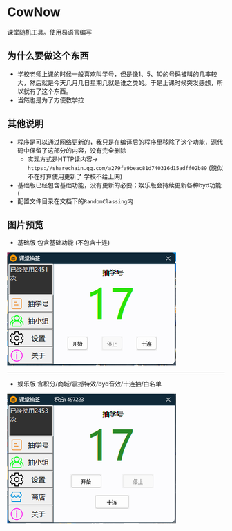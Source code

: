 # CowNow
课堂随机工具。使用易语言编写

## 为什么要做这个东西
* 学校老师上课的时候一般喜欢叫学号，但是像1、5、10的号码被叫的几率较大，然后就是今天几月几日星期几就是谁之类的。于是上课时候突发感想，所以就有了这个东西。
* 当然也是为了方便教学拉

## 其他说明
* 程序是可以通过网络更新的，我只是在编译后的程序里移除了这个功能，源代码中保留了这部分的内容，没有完全删除
  * 实现方式是HTTP读内容-> `https://sharechain.qq.com/a279fa9beac81d740316d15adff02b89` (貌似不在打算使用更新了 学校不给上网)
* 基础版已经包含基础功能，没有更新的必要；娱乐版会持续更新各种byd功能 (
* 配置文件目录在文档下的`RandomClassing`内

## 图片预览
- 基础版 包含基础功能 (不包含十连)

![](/imgs/basic.png)
***
- 娱乐版 含积分/商城/震撼特效/byd音效/十连抽/白名单

![](/imgs/byd.png)

